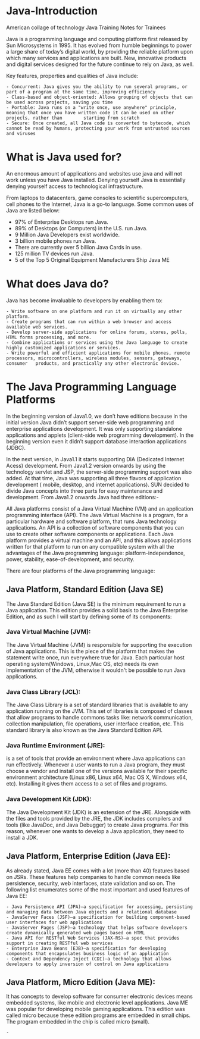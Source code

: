 # Java-Introduction
American collage of technology Java Training Notes for Trainees 

Java is a programming language and computing platform first released by Sun Microsystems in 1995. It has evolved from humble beginnings to power a large share of today’s digital world, by providing the reliable platform upon which many services and applications are built. New, innovative products and digital services designed for the future continue to rely on Java, as well.

Key features, properties and qualities of Java include:

    - Concurrent: Java gives you the ability to run several programs, or part of a program at the same time, improving efficiency
    - Class-based and object-oriented: Allows grouping of objects that can be used across projects, saving you time  
    - Portable: Java runs on a "write once, use anywhere" principle, meaning that once you have written code it can be used on other projects, rather than        starting from scratch
    - Secure: Once created, all Java code is converted to bytecode, which cannot be read by humans, protecting your work from untrusted sources and viruses
    
    
# What is Java used for?

An enormous amount of applications and websites use java and will not work unless you have Java installed. Denying yourself Java is essentially denying yourself access to technological infrastructure. 

From laptops to datacenters, game consoles to scientific supercomputers, cell phones to the Internet, Java is a go-to language. Some common uses of Java are listed below:

   - 97% of Enterprise Desktops run Java.
   - 89% of Desktops (or Computers) in the U.S. run Java.
   - 9 Million Java Developers exist worldwide.
   - 3 billion mobile phones run Java.
   - There are currently over 5 billion Java Cards in use.
   - 125 million TV devices run Java.
   - 5 of the Top 5 Original Equipment Manufacturers Ship Java ME
   
# What does Java do? 

Java has become invaluable to developers by enabling them to:

    - Write software on one platform and run it on virtually any other platform.
    - Create programs that can run within a web browser and access available web services.
    - Develop server-side applications for online forums, stores, polls, HTML forms processing, and more.
    - Combine applications or services using the Java language to create highly customized applications or services.
    - Write powerful and efficient applications for mobile phones, remote processors, microcontrollers, wireless modules, sensors, gateways, consumer   products, and practically any other electronic device.
    
   # The Java Programming Language Platforms
 In the beginning version of Java1.0, we don’t have editions because in the initial version Java didn’t support server-side web programming and enterprise applications development. It was only supporting standalone applications and applets (client-side web programming development). In the beginning version even it didn’t support database interaction applications (JDBC).
 
 In the next version, in Java1.1 it starts supporting DIA (Dedicated Internet Acess) development. From Java1.2 version onwards by using the technology servlet and JSP, the server-side programming support was also added. At that time, Java was supporting all three flavors of application development ( mobile, desktop, and internet applications). SUN decided to divide Java concepts into three parts for easy maintenance and development. From Java1.2 onwards Java had three editions:-
 
 
All Java platforms consist of a Java Virtual Machine (VM) and an application programming interface (API). The Java Virtual Machine is a program, for a particular hardware and software platform, that runs Java technology applications. An API is a collection of software components that you can use to create other software components or applications. Each Java platform provides a virtual machine and an API, and this allows applications written for that platform to run on any compatible system with all the advantages of the Java programming language: platform-independence, power, stability, ease-of-development, and security.

There are four platforms of the Java programming language:

## Java Platform, Standard Edition (Java SE)
The Java Standard Edition (Java SE) is the minimum requirement to run a Java application. This edition provides a solid basis to the Java Enterprise         Edition, and as such I will start by defining some of its components:

   ### Java Virtual Machine (JVM):
   The Java Virtual Machine (JVM) is responsible for supporting the execution of Java applications. This is the piece of the          platform that makes the statement write once, run everywhere true for Java. Each particular host operating system(Windows, Linux,Mac OS, etc) needs its own implementation of the JVM, otherwise it wouldn't be possible to run Java applications.
   
   ### Java Class Library (JCL):
   The Java Class Library is a set of standard libraries that is available to any application running on the JVM. This                    set of libraries is composed of classes that allow programs to handle commons tasks like: network communication, collection manipulation,                    file operations, user interface creation, etc. This standard library is also known as the Java Standard Edition API.
 
   ### Java Runtime Environment (JRE):
   is a set of tools that provide an environment where Java applications can run effectively. Whenever a user wants to run a Java program, they must choose a vendor and install one of the versions available for their specific environment architecture (Linux x86, Linux x64, Mac OS X, Windows x64, etc). Installing it gives them access to a set of files and programs.
            
   ### Java Development Kit (JDK):
   The Java Development Kit (JDK) is an extension of the JRE. Alongside with the files and tools provided by the JRE,               the JDK includes compilers and tools (like JavaDoc, and Java Debugger) to create Java programs. For this reason, whenever one wants to develop a Java application, they need to install a JDK.
            



  ## Java Platform, Enterprise Edition (Java EE):
 As already stated, Java EE comes with a lot (more than 40) features based on JSRs. These features help companies to handle common needs like persistence,      security, web interfaces, state validation and so on. The following list enumerates some of the most important and used features of Java EE:

    - Java Persistence API (JPA)—a specification for accessing, persisting and managing data between Java objects and a relational database
    - JavaServer Faces (JSF)—a specification for building component-based user interfaces for web applications
    - JavaServer Pages (JSP)—a technology that helps software developers create dynamically generated web pages based on HTML
    - Java API for RESTful Web Services (JAX-RS)—a spec that provides support in creating RESTful web services
    - Enterprise Java Beans (EJB)—a specification for developing components that encapsulates business logic of an application
    - Context and Dependency Inject (CDI)—a technology that allows developers to apply inversion of control on Java applications
  

  ## Java Platform, Micro Edition (Java ME):
It has concepts to develop software for consumer electronic devices means embedded systems, like mobile and electronic level applications. Java ME was popular for developing mobile gaming applications. This edition was called micro because these edition programs are embedded in small chips. The program embedded in the chip is called micro (small).
   
    -
    
   

   
